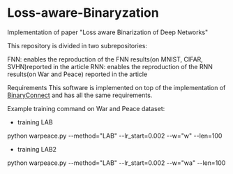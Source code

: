 # Loss-aware-Binaryzation
Implementation of paper "Loss aware Binarization of Deep Networks"


This repository is divided in two subrepositories:

FNN: enables the reproduction of the FNN results(on MNIST, CIFAR, SVHN)reported in the article
RNN: enables the reproduction of the RNN results(on War and Peace) reported in the article

Requirements
This software is implemented on top of the implementation of [BinaryConnect](https://github.com/MatthieuCourbariaux/BinaryConnect) and has all the same requirements. 


Example training command on War and Peace dataset:
- training LAB

python warpeace.py --method="LAB" --lr_start=0.002 --w="w" --len=100

- training LAB2

python warpeace.py --method="LAB" --lr_start=0.002 --w="wa" --len=100
